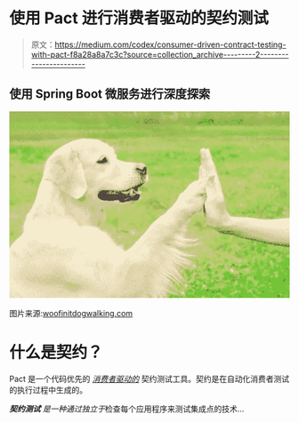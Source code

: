 # 使用 Pact 进行消费者驱动的契约测试

> 原文：<https://medium.com/codex/consumer-driven-contract-testing-with-pact-f8a28a8a7c3c?source=collection_archive---------2----------------------->

## 使用 Spring Boot 微服务进行深度探索

![](img/c743ccd023939be0b56e97f2fb4a0d97.png)

图片来源:[woofinitdogwalking.com](https://woofinitdogwalking.com/how-to-teach-your-dog-to-give-high-fives-and-other-fun-tricks/)

# 什么是契约？

Pact 是一个代码优先的 [*消费者驱动的*](http://martinfowler.com/articles/consumerDrivenContracts.html) 契约测试工具。契约是在自动化消费者测试的执行过程中生成的。

***契约测试*** *是一种通过独立于*检查每个应用程序来测试集成点的技术…